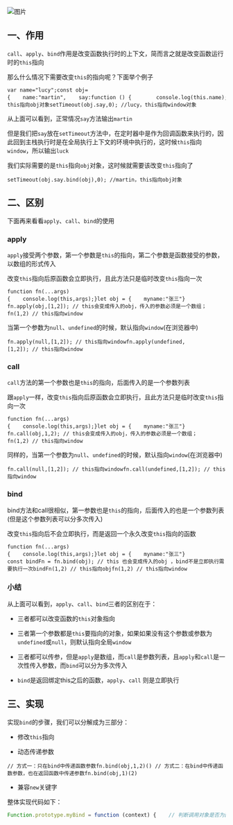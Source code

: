 ![图片](https://img-blog.csdnimg.cn/img_convert/325c4ddf0bdf801bed426e2015258762.png)

## 一、作用

`call`、`apply`、`bind`作用是改变函数执行时的上下文，简而言之就是改变函数运行时的`this`指向

那么什么情况下需要改变`this`的指向呢？下面举个例子

```cobol
var name="lucy";const obj={    name:"martin",    say:function () {        console.log(this.name);    }};obj.say(); //martin，this指向obj对象setTimeout(obj.say,0); //lucy，this指向window对象
```

从上面可以看到，正常情况`say`方法输出`martin`

但是我们把`say`放在`setTimeout`方法中，在定时器中是作为回调函数来执行的，因此回到主栈执行时是在全局执行上下文的环境中执行的，这时候`this`指向`window`，所以输出`luck`

我们实际需要的是`this`指向`obj`对象，这时候就需要该改变`this`指向了

```cobol
setTimeout(obj.say.bind(obj),0); //martin，this指向obj对象
```

## 二、区别

下面再来看看`apply`、`call`、`bind`的使用

### apply

`apply`接受两个参数，第一个参数是`this`的指向，第二个参数是函数接受的参数，以数组的形式传入

改变`this`指向后原函数会立即执行，且此方法只是临时改变`this`指向一次

```cobol
function fn(...args){    console.log(this,args);}let obj = {    myname:"张三"} fn.apply(obj,[1,2]); // this会变成传入的obj，传入的参数必须是一个数组；fn(1,2) // this指向window
```

当第一个参数为`null`、`undefined`的时候，默认指向`window`(在浏览器中)

```cobol
fn.apply(null,[1,2]); // this指向windowfn.apply(undefined,[1,2]); // this指向window
```

### call

`call`方法的第一个参数也是`this`的指向，后面传入的是一个参数列表

跟`apply`一样，改变`this`指向后原函数会立即执行，且此方法只是临时改变`this`指向一次

```cobol
function fn(...args){    console.log(this,args);}let obj = {    myname:"张三"} fn.call(obj,1,2); // this会变成传入的obj，传入的参数必须是一个数组；fn(1,2) // this指向window
```

同样的，当第一个参数为`null`、`undefined`的时候，默认指向`window`(在浏览器中)

```cobol
fn.call(null,[1,2]); // this指向windowfn.call(undefined,[1,2]); // this指向window
```

### bind

bind方法和call很相似，第一参数也是`this`的指向，后面传入的也是一个参数列表(但是这个参数列表可以分多次传入)

改变`this`指向后不会立即执行，而是返回一个永久改变`this`指向的函数

```cobol
function fn(...args){    console.log(this,args);}let obj = {    myname:"张三"} const bindFn = fn.bind(obj); // this 也会变成传入的obj ，bind不是立即执行需要执行一次bindFn(1,2) // this指向objfn(1,2) // this指向window
```

### 小结

从上面可以看到，`apply`、`call`、`bind`三者的区别在于：

-   三者都可以改变函数的`this`对象指向
    
-   三者第一个参数都是`this`要指向的对象，如果如果没有这个参数或参数为`undefined`或`null`，则默认指向全局`window`
    
-   三者都可以传参，但是`apply`是数组，而`call`是参数列表，且`apply`和`call`是一次性传入参数，而`bind`可以分为多次传入
    
-   `bind`是返回绑定this之后的函数，`apply`、`call` 则是立即执行
    

## 三、实现

实现`bind`的步骤，我们可以分解成为三部分：

-   修改`this`指向
    
-   动态传递参数
    

```cobol
// 方式一：只在bind中传递函数参数fn.bind(obj,1,2)() // 方式二：在bind中传递函数参数，也在返回函数中传递参数fn.bind(obj,1)(2)
```

-   兼容`new`关键字
    

整体实现代码如下：

```javascript
Function.prototype.myBind = function (context) {    // 判断调用对象是否为函数    if (typeof this !== "function") {        throw new TypeError("Error");    }     // 获取参数    const args = [...arguments].slice(1),          fn = this;     return function Fn() {         // 根据调用方式，传入不同绑定值        return fn.apply(this instanceof Fn ? new fn(...arguments) : context, args.concat(...arguments));     }}
```